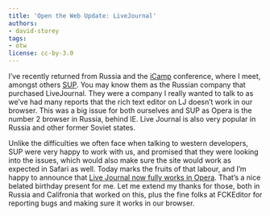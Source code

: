 ```yaml
---
title: 'Open the Web Update: LiveJournal'
authors:
- david-storey
tags:
- otw
license: cc-by-3.0
---
```


<p>I’ve recently returned from Russia and the <a href="http://icamp.ru/home.php">iCamp</a> conference, where I meet, amongst others <a href="http://www.sup.com/en/">SUP</a>.  You may know them as the Russian company that purchased LiveJournal.  They were a company I really wanted to talk to as we’ve had many reports that the rich text editor on LJ doesn’t work in our browser.  This was a big issue for both ourselves and SUP as Opera is the number 2 browser in Russia, behind IE.  Live Journal is also very popular in Russia and other former Soviet states.</p>

<p>Unlike the difficulties we often face when talking to western developers, SUP were very happy to work with us, and promised that they were looking into the issues, which would also make sure the site would work as expected in Safari as well.  Today marks the fruits of that labour, and I’m happy to announce that <a href="http://news.livejournal.com/109854.html">Live Journal now fully works in Opera</a>.  That’s a nice belated birthday present for me.  Let me extend my thanks for those, both in Russia and Califronia that worked on this, plus the fine folks at FCKEditor for reporting bugs and making sure it works in our browser.</p>
